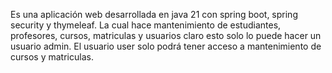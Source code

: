 Es una aplicación web desarrollada en java 21 con spring boot, spring security y thymeleaf. La cual hace mantenimiento de estudiantes, profesores, cursos, matriculas y usuarios claro esto solo lo puede hacer un usuario admin. El usuario user solo podrá tener acceso a mantenimiento de cursos y matriculas.
